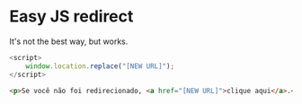# Easy JS redirect

It's not the best way, but works.

```js
<script>
    window.location.replace("[NEW URL]");
</script>
```

```html
<p>Se você não foi redirecionado, <a href="[NEW URL]">clique aqui</a>.</p>
```
